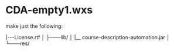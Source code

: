 # CDA-empty1.wxs

make just the following:

|---License.rtf
│
├───lib/
│      |__ course-description-automation.jar
│
└───res/

